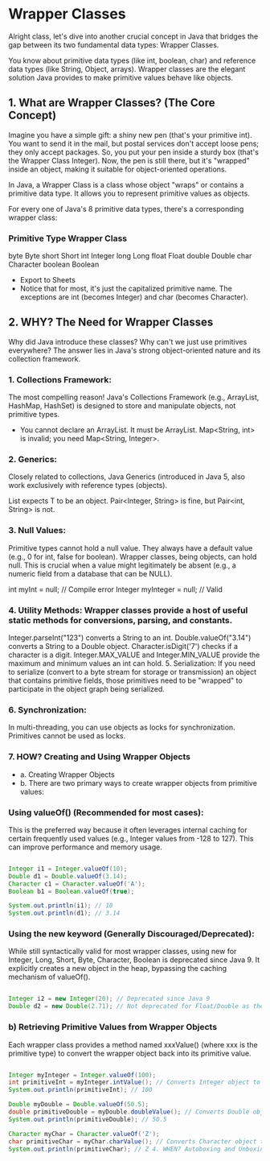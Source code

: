 # Wrapper Classes

Alright class, let's dive into another crucial concept in Java that bridges the gap between its two fundamental data types: Wrapper Classes.

You know about primitive data types (like int, boolean, char) and reference data types (like String, Object, arrays). Wrapper classes are the elegant solution Java provides to make primitive values behave like objects.

## 1. What are Wrapper Classes? (The Core Concept)

Imagine you have a simple gift: a shiny new pen (that's your primitive int). You want to send it in the mail, but postal services don't accept loose pens; they only accept packages. So, you put your pen inside a sturdy box (that's the Wrapper Class Integer). Now, the pen is still there, but it's "wrapped" inside an object, making it suitable for object-oriented operations.

In Java, a Wrapper Class is a class whose object "wraps" or contains a primitive data type. It allows you to represent primitive values as objects.

For every one of Java's 8 primitive data types, there's a corresponding wrapper class:

### Primitive Type Wrapper Class

byte Byte
short Short
int Integer
long Long
float Float
double Double
char Character
boolean Boolean

- Export to Sheets
- Notice that for most, it's just the capitalized primitive name. The exceptions are int (becomes Integer) and char (becomes Character).

## 2. WHY? The Need for Wrapper Classes

Why did Java introduce these classes? Why can't we just use primitives everywhere? The answer lies in Java's strong object-oriented nature and its collection framework.

### 1. Collections Framework:

The most compelling reason! Java's Collections Framework (e.g., ArrayList, HashMap, HashSet) is designed to store and manipulate objects, not primitive types.

- You cannot declare an ArrayList<int>. It must be ArrayList<Integer>.
  Map<String, int> is invalid; you need Map<String, Integer>.

### 2. Generics:

Closely related to collections, Java Generics (introduced in Java 5, also work exclusively with reference types (objects).

List<T> expects T to be an object.
Pair<Integer, String> is fine, but Pair<int, String> is not.

### 3. Null Values:

Primitive types cannot hold a null value. They always have a default value (e.g., 0 for int, false for boolean). Wrapper classes, being objects, can hold null. This is crucial when a value might legitimately be absent (e.g., a numeric field from a database that can be NULL).

int myInt = null; // Compile error
Integer myInteger = null; // Valid

### 4. Utility Methods: Wrapper classes provide a host of useful static methods for conversions, parsing, and constants.

Integer.parseInt("123") converts a String to an int.
Double.valueOf("3.14") converts a String to a Double object.
Character.isDigit('7') checks if a character is a digit.
Integer.MAX_VALUE and Integer.MIN_VALUE provide the maximum and minimum values an int can hold. 5. Serialization: If you need to serialize (convert to a byte stream for storage or transmission) an object that contains primitive fields, those primitives need to be "wrapped" to participate in the object graph being serialized.

### 6. Synchronization:

In multi-threading, you can use objects as locks for synchronization. Primitives cannot be used as locks.

### 7. HOW? Creating and Using Wrapper Objects

- a. Creating Wrapper Objects
- b. There are two primary ways to create wrapper objects from primitive values:

### Using valueOf() (Recommended for most cases):

This is the preferred way because it often leverages internal caching for certain frequently used values (e.g., Integer values from -128 to 127). This can improve performance and memory usage.

```Java

Integer i1 = Integer.valueOf(10);
Double d1 = Double.valueOf(3.14);
Character c1 = Character.valueOf('A');
Boolean b1 = Boolean.valueOf(true);

System.out.println(i1); // 10
System.out.println(d1); // 3.14
```

### Using the new keyword (Generally Discouraged/Deprecated):

While still syntactically valid for most wrapper classes, using new for Integer, Long, Short, Byte, Character, Boolean is deprecated since Java 9. It explicitly creates a new object in the heap, bypassing the caching mechanism of valueOf().

```Java

Integer i2 = new Integer(20); // Deprecated since Java 9
Double d2 = new Double(2.71); // Not deprecated for Float/Double as they are not cached due to floating point precision
```

### b) Retrieving Primitive Values from Wrapper Objects

Each wrapper class provides a method named xxxValue() (where xxx is the primitive type) to convert the wrapper object back into its primitive value.

```Java

Integer myInteger = Integer.valueOf(100);
int primitiveInt = myInteger.intValue(); // Converts Integer object to int primitive
System.out.println(primitiveInt); // 100

Double myDouble = Double.valueOf(50.5);
double primitiveDouble = myDouble.doubleValue(); // Converts Double object to double primitive
System.out.println(primitiveDouble); // 50.5

Character myChar = Character.valueOf('Z');
char primitiveChar = myChar.charValue(); // Converts Character object to char primitive
System.out.println(primitiveChar); // Z 4. WHEN? Autoboxing and Unboxing (The Magic!)
```
